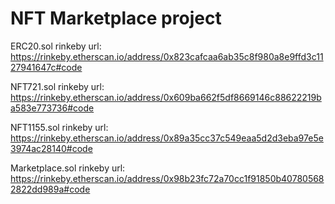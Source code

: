 # NFT Marketplace project

ERC20.sol rinkeby url: https://rinkeby.etherscan.io/address/0x823cafcaa6ab35c8f980a8e9ffd3c1127941647c#code

NFT721.sol rinkeby url: https://rinkeby.etherscan.io/address/0x609ba662f5df8669146c88622219ba583e773736#code

NFT1155.sol rinkeby url: https://rinkeby.etherscan.io/address/0x89a35cc37c549eaa5d2d3eba97e5e3974ac28140#code

Marketplace.sol rinkeby url: https://rinkeby.etherscan.io/address/0x98b23fc72a70cc1f91850b407805682822dd989a#code